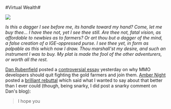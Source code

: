 #Virtual Wealth#

![](http://westkarana.com/images/20060629-dina.jpg)

*Is this a dagger I see before me, its handle toward my hand? Come, let me buy thee... I have thee not, yet I see thee still. Are thee not, fatal vision, as affordable to newbies as to farmers? Or art thou but a dagger of the mind, a false creation of a IGE-oppressed purse. I see thee yet, in form as palpable as this which now I draw. Thou marshall'st my desire, and such an instrument I was to buy. My plat is made the fool of the other adventurers, or worth all the rest.*

[Dan Rubenfield](http://rubenfield.com/blog/) posted a [controversial essay](http://rubenfield.com/blog/2006/06/28/in-which-i-crush-fanbois-dreams-of-an-equitable-mmo-world/) yesterday on why MMO developers should quit fighting the gold farmers and join them. [Amber Night](http://ambernight.org/) posted a [brilliant rebuttal](http://ambernight.org/archives/2006/06/28/266) which said what I wanted to say about that better than I ever could (though, being snarky, I did post a snarky comment on Dan's blog):

> I hope you


